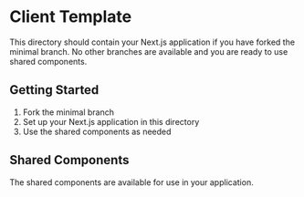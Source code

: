 # Client Template

This directory should contain your Next.js application if you have forked the minimal branch. No other branches are available and you are ready to use shared components.

## Getting Started

1. Fork the minimal branch
2. Set up your Next.js application in this directory
3. Use the shared components as needed

## Shared Components

The shared components are available for use in your application.